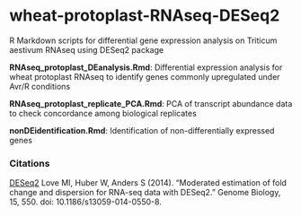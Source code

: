 # wheat-protoplast-RNAseq-DESeq2
R Markdown scripts for differential gene expression analysis on Triticum aestivum RNAseq using DESeq2 package

**RNAseq_protoplast_DEanalysis.Rmd**: Differential expression analysis for wheat protoplast RNAseq to identify genes commonly upregulated under Avr/R conditions

**RNAseq_protoplast_replicate_PCA.Rmd**: PCA of transcript abundance data to check concordance among biological replicates

**nonDEidentification.Rmd**: Identification of non-differentially expressed genes

### Citations
[DESeq2](http://bioconductor.org/packages/devel/bioc/vignettes/DESeq2/inst/doc/DESeq2.html)
Love MI, Huber W, Anders S (2014). “Moderated estimation of fold change and dispersion for RNA-seq data with DESeq2.” Genome Biology, 15, 550. doi: 10.1186/s13059-014-0550-8.
